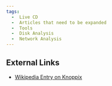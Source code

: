 ```yaml
---
tags:
  -  Live CD
  -  Articles that need to be expanded
  -  Tools
  -  Disk Analysis
  -  Network Analysis
---
```

## External Links

- [Wikipedia Entry on Knoppix](http://en.wikipedia.org/wiki/Knoppix)

